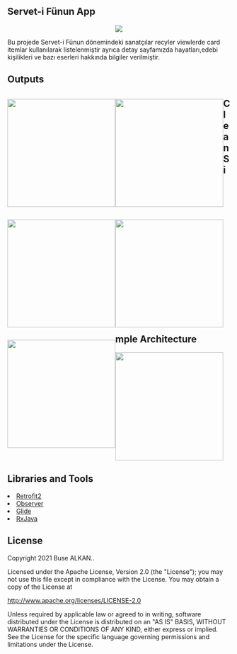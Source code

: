 ## Servet-i Fünun App 
<p align="center"><img src="https://raw.githubusercontent.com/busealkan/h5190059busealkan/master/app/src/main/res/drawable/logo.jpg"/></p>
Bu projede Servet-i Fünun dönemindeki sanatçılar recyler viewlerde card itemlar kullanılarak listelenmiştir ayrıca detay sayfamızda hayatları,edebi kişilikleri ve bazı   eserleri hakkında bilgiler verilmiştir.

## Outputs
<p style="float:left;"><img width="244px"; src="https://raw.githubusercontent.com/busealkan/h5190059busealkan/master/screens/E1_splash.png"/></p>
<p style="float:left;"><img width="244px"; src="https://raw.githubusercontent.com/busealkan/h5190059busealkan/master/screens/E2_liste.png"/></p>
<p style="float:left;"><img width="244px"; src="https://raw.githubusercontent.com/busealkan/h5190059busealkan/master/screens/E3_detay.png"/></p>
<p style="float:left;"><img width="244px"; src="https://raw.githubusercontent.com/busealkan/h5190059busealkan/master/screens/alert_internet.png"/><p> 
<p style="float:left;"><img width="244px"; src="https://raw.githubusercontent.com/busealkan/h5190059busealkan/master/screens/alert_cikis.png"/></p>

## Clean Simple Architecture
<p><img width="244px"; src="https://raw.githubusercontent.com/busealkan/h5190059busealkan/master/images/mvc.png"/></p>

## Libraries and Tools 
<li><a href="https://square.github.io/retrofit/">Retrofit2</a></li>
<li><a href="https://developer.android.com/reference/android/arch/lifecycle/Observer">Observer</a></li> 
<li><a href="https://bumptech.github.io/glide/doc/download-setup.html">Glide</a></li>
<li><a href="https://github.com/ReactiveX/RxJava">RxJava</a></li> 


## License
Copyright 2021 Buse ALKAN..

Licensed under the Apache License, Version 2.0 (the "License");
you may not use this file except in compliance with the License.
You may obtain a copy of the License at

   http://www.apache.org/licenses/LICENSE-2.0

Unless required by applicable law or agreed to in writing, software
distributed under the License is distributed on an "AS IS" BASIS,
WITHOUT WARRANTIES OR CONDITIONS OF ANY KIND, either express or implied.
See the License for the specific language governing permissions and
limitations under the License.
